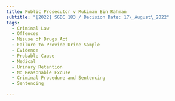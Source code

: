 ```yaml
---
title: Public Prosecutor v Rukiman Bin Rahman
subtitle: "[2022] SGDC 183 / Decision Date: 17\_August\_2022"
tags:
  - Criminal Law
  - Offences
  - Misuse of Drugs Act
  - Failure to Provide Urine Sample
  - Evidence
  - Probable Cause
  - Medical
  - Urinary Retention
  - No Reasonable Excuse
  - Criminal Procedure and Sentencing
  - Sentencing

---
```

